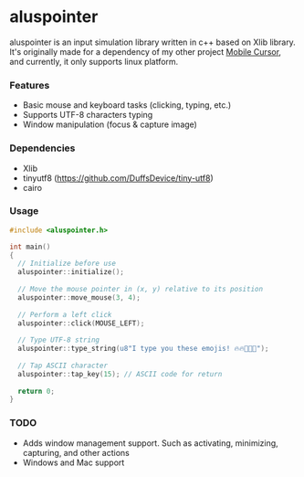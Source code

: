 # aluspointer
aluspointer is an input simulation library written in c++ based on Xlib library. It's originally made for a dependency of my other project [Mobile Cursor](https://github.com/azmy60/mobile-cursor), and currently, it only supports linux platform.

### Features
- Basic mouse and keyboard tasks (clicking, typing, etc.)
- Supports UTF-8 characters typing
- Window manipulation (focus & capture image)

### Dependencies
- Xlib
- tinyutf8 (https://github.com/DuffsDevice/tiny-utf8)
- cairo

### Usage
```C++
#include <aluspointer.h>

int main()
{
  // Initialize before use
  aluspointer::initialize();
  
  // Move the mouse pointer in (x, y) relative to its position
  aluspointer::move_mouse(3, 4);
  
  // Perform a left click 
  aluspointer::click(MOUSE_LEFT);
  
  // Type UTF-8 string
  aluspointer::type_string(u8"I type you these emojis! 🔥🔥💯💯😂");
  
  // Tap ASCII character
  aluspointer::tap_key(15); // ASCII code for return
  
  return 0;
}
```

### TODO
- Adds window management support. Such as activating, minimizing, capturing, and other actions
- Windows and Mac support
